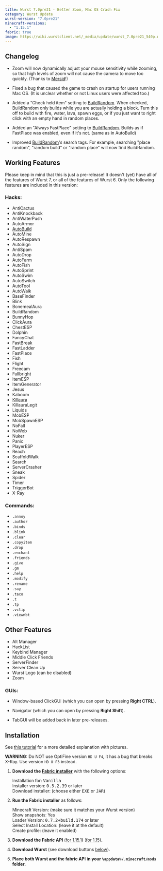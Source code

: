 ```yaml
---
title: Wurst 7.0pre21 - Better Zoom, Mac OS Crash Fix
category: Wurst Update
wurst-version: "7.0pre21"
minecraft-versions:
  - "1.15.1"
fabric: true
image: https://wiki.wurstclient.net/_media/update/wurst_7.0pre21_540p.webp
---
```

## Changelog

- Zoom will now dynamically adjust your mouse sensitivity while zooming, so that high levels of zoom will not cause the camera to move too quickly. (Thanks to <a href="https://github.com/Mersid" target="_blank" rel="nofollow">Mersid</a>!)

- Fixed a bug that caused the game to crash on startup for users running Mac OS. (It is unclear whether or not Linux users were affected too.)

- Added a "Check held item" setting to [BuildRandom](https://wiki.wurstclient.net/buildrandom). When checked, BuildRandom only builds while you are actually holding a block. Turn this off to build with fire, water, lava, spawn eggs, or if you just want to right click with an empty hand in random places.

- Added an "Always FastPlace" setting to [BuildRandom](https://wiki.wurstclient.net/buildrandom). Builds as if FastPlace was enabled, even if it's not. (same as in AutoBuild)

- Improved [BuildRandom](https://wiki.wurstclient.net/buildrandom)'s search tags. For example, searching "place random", "random build" or "random place" will now find BuildRandom.

## Working Features

Please keep in mind that this is just a pre-release! It doesn't (yet) have all of the features of Wurst 7, or all of the features of Wurst 6. Only the following features are included in this version:

### Hacks:

- AntiCactus
- AntiKnockback
- AntiWaterPush
- AutoArmor
- <a href="https://wiki.wurstclient.net/autobuild">AutoBuild</a>
- AutoMine
- AutoRespawn
- AutoSign
- AntiSpam
- AutoDrop
- AutoFarm
- AutoFish
- AutoSprint
- AutoSwim
- AutoSwitch
- AutoTool
- AutoWalk
- BaseFinder
- Blink
- BonemealAura
- BuildRandom
- <a href="https://wiki.wurstclient.net/bunnyhop">BunnyHop</a>
- ClickAura
- ChestESP
- Dolphin
- FancyChat
- FastBreak
- FastLadder
- FastPlace
- Fish
- Flight
- Freecam
- Fullbright
- ItemESP
- ItemGenerator
- Jesus
- Kaboom
- <a href="https://wiki.wurstclient.net/killaura">Killaura</a>
- KillauraLegit
- Liquids
- MobESP
- MobSpawnESP
- NoFall
- NoWeb
- Nuker
- Panic
- PlayerESP
- Reach
- ScaffoldWalk
- Search
- ServerCrasher
- Sneak
- Spider
- Timer
- TriggerBot
- X-Ray

### Commands:

- `.annoy`
- `.author`
- `.binds`
- `.blink`
- `.clear`
- `.copyitem`
- `.drop`
- `.enchant`
- `.friends`
- `.give`
- <a href="https://wiki.wurstclient.net/cmd/gm"><code>.gm</code></a>
- `.help`
- `.modify`
- `.rename`
- `.say`
- `.taco`
- `.t`
- `.tp`
- `.vclip`
- `.viewnbt`

## Other Features

- Alt Manager
- HackList
- Keybind Manager
- Middle Click Friends
- ServerFinder
- Server Clean Up
- Wurst Logo (can be disabled)
- Zoom

### GUIs:

- Window-based ClickGUI (which you can open by pressing **Right CTRL**).

- Navigator (which you can open by pressing **Right Shift**).

- TabGUI will be added back in later pre-releases.

## Installation

See [this tutorial](/tutorials/wurst-7-optifine/) for a more detailed explanation with pictures.

**WARNING:** Do NOT use OptiFine version `HD U F4`, it has a bug that breaks X-Ray. Use version `HD U F3` instead.

1. **Download the <a href="https://fabricmc.net/use/" target="_blank" rel="nofollow">Fabric installer</a>** with the following options:

   Installation for: <kbd>Vanilla</kbd>  
   Installer version: <kbd>0.5.2.39</kbd> or later  
   Download installer: (choose either <kbd>EXE</kbd> or <kbd>JAR</kbd>)

1. **Run the Fabric installer** as follows:

   Minecraft Version: (make sure it matches your Wurst version)  
   Show snapshots: Yes  
   Loader Version: <kbd>0.7.2+build.174</kbd> or later  
   Select Install Location: (leave it at the default)  
   Create profile: (leave it enabled)

1. **Download the Fabric API**
(<a href="https://www.curseforge.com/minecraft/mc-mods/fabric-api/files/2844436" target="_blank" rel="nofollow">for 1.15.1</a>)
(<a href="https://www.curseforge.com/minecraft/mc-mods/fabric-api/files/2841110" target="_blank" rel="nofollow">for 1.15</a>).

1. **Download Wurst** (see download buttons [below](#downloads)).

1. **Place both Wurst and the fabric API in your `%appdata%/.minecraft/mods` folder.**
